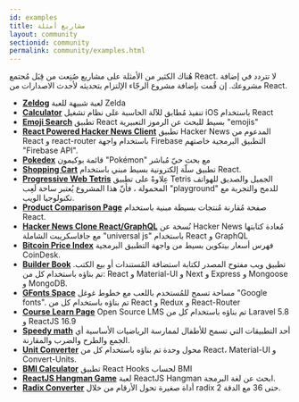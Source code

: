 ```yaml
---
id: examples
title: مشاريع أمثلة
layout: community
sectionid: community
permalink: community/examples.html
---
```


هُناك الكثير من الأمثلة على مشاريع صُنِعت من قِبَل مُجتمع React. لا تتردد في إضافة مشروعك. إن قُمت بإضافة مشروع الرجّاء الإلتزام بتحديثه لأحدث الاصدارات من React.


* **[Zeldog](https://yannsainty.github.io/Zeldog/)** لعبة شبيهة للعبة Zelda
* **[Calculator](https://github.com/ahfarmer/calculator)** تنفيذ مُطابق للآلة الحاسبة على نظام تشغيل iOS باستخدام React
* **[Emoji Search](https://github.com/ahfarmer/emoji-search)** تطبيق React بسيط للبحث عن الرموز التعبيرية  "emojis"
* **[React Powered Hacker News Client](https://github.com/insin/react-hn)** تطبيق Hacker News المدعوم من React و react-router باستخدام واجهة Firebase التطبيق البرمجية خاصتهم "Firebase API".
* **[Pokedex](https://github.com/alik0211/pokedex)** قائمة بوكيمون "Pokémon" مع بحث حيّ مُباشر
* **[Shopping Cart](https://github.com/jeffersonRibeiro/react-shopping-cart)** تطبيق سلّة إلكترونية بسيط مبني باستخدام React.
* **[Progressive Web Tetris](https://github.com/skidding/flatris)** عِلاوةً على تطبيق Tetris الجميل والصديق للهواتف المحمولة ، فأنّ هذا المشروع يُعتبر ساحة لَعِب "playground" للدمج والتجربة مع تكنولوجيا الويب.
* **[Product Comparison Page](https://github.com/Rhymond/product-compare-react)** صفحة مُقارنة مُنتجات بسيطة مبنية باستخدام React.
* **[Hacker News Clone React/GraphQL](https://github.com/clintonwoo/hackernews-react-graphql)** نُسخة عن Hacker News مُعادة كتابتها مع جافاسكريبت الشاملة "universal js" باستخدام React و GraphQL
* **[Bitcoin Price Index](https://github.com/mrkjlchvz/bitcoin-price-index)** فهرس أسعار بيتكوين بسيط من واجهة التطبيق البرمجية CoinDesk.
* **[Builder Book](https://github.com/builderbook/builderbook)** تطبيق ويب مفتوح المصدر لكتابة استضافة المُستندات أو بيع الكتب. تم بناؤه باستخدام كل من: React و Material-UI و Next و Express و Mongoose و MongoDB.
* **[GFonts Space](https://github.com/pankajladhar/GFontsSpace)** مساحة تسمح للمُستخدم باللعب مع خطوط غوغل "Google fonts". تم بناؤه باستخدام كل من React و Redux و React-Router
* **[Course Learn Page](https://github.com/ulearnpro/ulearn)** Open Source LMS تم بناؤه باستخدام كل من Laravel 5.8 و ReactJS 16.9
* **[Speedy math](https://github.com/pankajladhar/speedy-math)** أحد التطبيقات التي تسمح للأطفال لممارسة الرياضيات الأساسية أي الجمع والطرح والضرب والمقارنة.
* **[Unit Converter](https://github.com/KarthikeyanRanasthala/react-unit-converter)** محول وحدة تم بناؤه باستخدام كل من React، Material-UI و Convert-Units.
* **[BMI Calculator](https://github.com/GermaVinsmoke/bmi-calculator)** تطبيق React Hooks لحساب BMI
* **[ReactJS Hangman Game](https://github.com/vetrivelcsamy/reactjs-hangman)** لعبة ReactJS Hangman ابحث عن لغة البرمجة.
* **[Radix Converter](https://github.com/kumom/radix-converter)** أداة صغيرة تحول الأرقام من خلال radix 2 حتى 36 مع الدقة.
